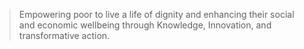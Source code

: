 > Empowering poor to live a life of dignity and enhancing their social and economic wellbeing through Knowledge, Innovation, and transformative action.
